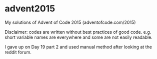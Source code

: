 # advent2015
My solutions of Advent of Code 2015 (adventofcode.com/2015)

Disclaimer: codes are written without best practices of good code. 
e.g. short variable names are everywhere and some are not easily readable.

I gave up on Day 19 part 2 and used manual method after looking at the reddit forum.
